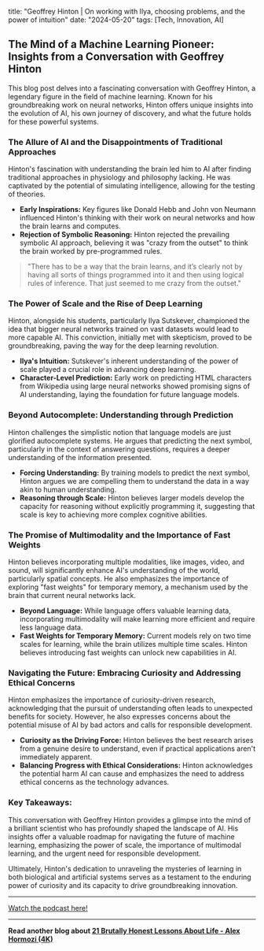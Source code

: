

title: "Geoffrey Hinton | On working with Ilya, choosing problems, and the power of intuition"
date: "2024-05-20"
tags: [Tech, Innovation, AI]


## The Mind of a Machine Learning Pioneer: Insights from a Conversation with Geoffrey Hinton

This blog post delves into a fascinating conversation with Geoffrey Hinton, a legendary figure in the field of machine learning. Known for his groundbreaking work on neural networks, Hinton offers unique insights into the evolution of AI, his own journey of discovery, and what the future holds for these powerful systems.

### The Allure of AI and the Disappointments of Traditional Approaches

Hinton's fascination with understanding the brain led him to AI after finding traditional approaches in physiology and philosophy lacking. He was captivated by the potential of simulating intelligence, allowing for the testing of theories.  

* **Early Inspirations:** Key figures like Donald Hebb and John von Neumann influenced Hinton's thinking with their work on neural networks and how the brain learns and computes.
* **Rejection of Symbolic Reasoning:**  Hinton rejected the prevailing symbolic AI approach, believing it was "crazy from the outset" to think the brain worked by pre-programmed rules.

> "There has to be a way that the brain learns, and it’s clearly not by having all sorts of things programmed into it and then using logical rules of inference. That just seemed to me crazy from the outset."

### The Power of Scale and the Rise of Deep Learning

Hinton, alongside his students, particularly Ilya Sutskever, championed the idea that bigger neural networks trained on vast datasets would lead to more capable AI. This conviction, initially met with skepticism, proved to be groundbreaking, paving the way for the deep learning revolution.

* **Ilya's Intuition:** Sutskever's inherent understanding of the power of scale played a crucial role in advancing deep learning.
* **Character-Level Prediction:** Early work on predicting HTML characters from Wikipedia using large neural networks showed promising signs of AI understanding, laying the foundation for future language models.

###  Beyond Autocomplete: Understanding through Prediction

Hinton challenges the simplistic notion that language models are just glorified autocomplete systems. He argues that predicting the next symbol, particularly in the context of answering questions, requires a deeper understanding of the information presented.

* **Forcing Understanding:** By training models to predict the next symbol, Hinton argues we are compelling them to understand the data in a way akin to human understanding.
* **Reasoning through Scale:** Hinton believes larger models develop the capacity for reasoning without explicitly programming it, suggesting that scale is key to achieving more complex cognitive abilities. 

### The Promise of Multimodality and the Importance of Fast Weights

Hinton believes incorporating multiple modalities, like images, video, and sound, will significantly enhance AI's understanding of the world, particularly spatial concepts. He also emphasizes the importance of exploring "fast weights" for temporary memory, a mechanism used by the brain that current neural networks lack.

* **Beyond Language:** While language offers valuable learning data, incorporating multimodality will make learning more efficient and require less language data.
* **Fast Weights for Temporary Memory:**  Current models rely on two time scales for learning, while the brain utilizes multiple time scales. Hinton believes introducing fast weights can unlock new capabilities in AI. 

### Navigating the Future: Embracing Curiosity and Addressing Ethical Concerns

Hinton emphasizes the importance of curiosity-driven research, acknowledging that the pursuit of understanding often leads to unexpected benefits for society. However, he also expresses concerns about the potential misuse of AI by bad actors and calls for responsible development.

* **Curiosity as the Driving Force:** Hinton believes the best research arises from a genuine desire to understand, even if practical applications aren't immediately apparent.
* **Balancing Progress with Ethical Considerations:** Hinton acknowledges the potential harm AI can cause and emphasizes the need to address ethical concerns as the technology advances. 

### Key Takeaways:

This conversation with Geoffrey Hinton provides a glimpse into the mind of a brilliant scientist who has profoundly shaped the landscape of AI. His insights offer a valuable roadmap for navigating the future of machine learning, emphasizing the power of scale, the importance of multimodal learning, and the urgent need for responsible development.  

Ultimately, Hinton's dedication to unraveling the mysteries of learning in both biological and artificial systems serves as a testament to the enduring power of curiosity and its capacity to drive groundbreaking innovation.

---

<a href="https://youtube.com/watch?v=n4IQOBka8bc" target="_blank">Watch the podcast here!</a>


---

**Read another blog about [21 Brutally Honest Lessons About Life - Alex Hormozi (4K)](./20240129-alexhormozi-chriswilliamson)**
